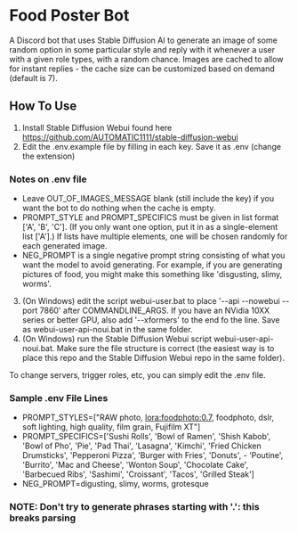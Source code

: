 # Food Poster Bot
A Discord bot that uses Stable Diffusion AI to generate an image of some random option in some particular style and reply with it whenever a user with a given role types, with a random chance. Images are cached to allow for instant replies - the cache size can be customized based on demand (default is 7).

## How To Use

1. Install Stable Diffusion Webui found here https://github.com/AUTOMATIC1111/stable-diffusion-webui
2. Edit the .env.example file by filling in each key. Save it as .env (change the extension)
### Notes on .env file
- Leave OUT_OF_IMAGES_MESSAGE blank (still include the key) if you want the bot to do nothing when the cache is empty.
- PROMPT_STYLE and PROMPT_SPECIFICS must be given in list format ['A', 'B', 'C']. (If you only want one option, put it in as a single-element list ['A'].) If lists have multiple elements, one will be chosen randomly for each generated image. 
- NEG_PROMPT is a single negative prompt string consisting of what you want the model to avoid generating. For example, if you are generating pictures of food, you might make this something like 'disgusting, slimy, worms'.

3. (On Windows) edit the script webui-user.bat to place '--api --nowebui --port 7860' after COMMANDLINE_ARGS. If you have an NVidia 10XX series or better GPU, also add '--xformers' to the end fo the line. Save as webui-user-api-noui.bat in the same folder.  
4. (On Windows) run the Stable Diffusion Webui script webui-user-api-noui.bat. Make sure the file structure is correct (the easiest way is to place this repo and the Stable Diffusion Webui repo in the same folder). 

To change servers, trigger roles, etc, you can simply edit the .env file.

### Sample .env File Lines

- PROMPT_STYLES=["RAW photo, <lora:foodphoto:0.7>, foodphoto, dslr, soft lighting, high quality, film grain, Fujifilm XT"]
- PROMPT_SPECIFICS=['Sushi Rolls', 'Bowl of Ramen', 'Shish Kabob', 'Bowl of Pho', 'Pie', 'Pad Thai', 'Lasagna', 'Kimchi', 'Fried Chicken Drumsticks', 'Pepperoni Pizza', 'Burger with Fries', 'Donuts', - 'Poutine', 'Burrito', 'Mac and Cheese', 'Wonton Soup', 'Chocolate Cake', 'Barbecued Ribs', 'Sashimi', 'Croissant', 'Tacos', 'Grilled Steak']
- NEG_PROMPT=digusting, slimy, worms, grotesque

### NOTE: Don't try to generate phrases starting with '.': this breaks parsing